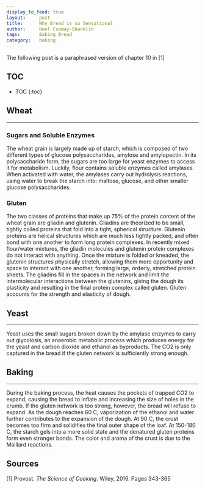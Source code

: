 ```yaml
---
display_to_feed: true
layout:     post
title:      Why Bread is so Sensational
author:     Noel Csomay-Shanklin
tags: 		Baking Bread
category:   baking
---
```

The following post is a paraphrased version of chapter 10 in [1]
## TOC
* TOC
{:toc}

## Wheat
---
### Sugars and Soluble Enzymes
The wheat grain is largely made up of starch, which is composed of two different types of glucose polysaccharides, amylose and amylopectin. In its polysaccharide form, the sugars are too large for yeast enzymes to access it for metabolism. Luckily, flour contains soluble enzymes called amylases. When activated with water, the amylases carry out hydrolysis reactions, using water to break the starch into: maltose, glucose, and other smaller glucose polysaccharides.

### Gluten
The two classes of proteins that make up 75% of the protein content of the wheat grain are gliadin and glutenin. Gliadins are theorized to be small, tightly coiled proteins that fold into a tight, spherical structure. Glutenin proteins are helical structures which are much less tightly packed, and often bond with one another to form long protein complexes. In recently mixed flour/water mixtures, the gliadin molecules and glutenin protein complexes do not interact with anything. Once the mixture is folded or kneaded, the glutenin structures physically stretch, allowing them more opportunity and space to interact with one another, forming large, orderly, stretched protein sheets. The gliadins fill in the spaces in the network and limit the intermolecular interactions between the glutenins, giving the dough its plasticity and resulting in the final protein complex called gluten. Gluten accounts for the strength and elasticity of dough.

## Yeast 
---
Yeast uses the small sugars broken down by the amylase enzymes to carry out glycolosis, an anaerobic metabolic process which produces energy for the yeast and carbon dioxide and ethanol as byproducts. The CO2 is only captured in the bread if the gluten network is sufficiently strong enough.

## Baking
---
During the baking process, the heat causes the pockets of trapped CO2 to expand, causing the bread to inflate and increasing the size of holes in the crumb. If the gluten network is too strong, however, the bread will refuse to expand. As the dough reaches 60 C, vaporization of the ethanol and water further contributes to the expansion of the dough. At 90 C, the crust becomes too firm and solidifies the final outer shape of the loaf. At 150-180 C, the starch gels into a more solid state and the denatured gluten proteins form even stronger bonds. The color and aroma of the crust is due to the Maillard reactions. 

## Sources
[1] Provost. *The Science of Cooking*. Wiley, 2016. Pages 343-365